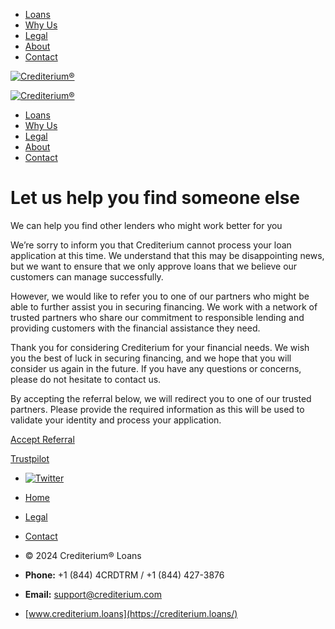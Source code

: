 * [Loans](https://senordinero.com/personal/)
* [Why Us](https://senordinero.com/why/)
* [Legal](https://senordinero.com/legal/)
* [About](https://senordinero.com/about/)
* [Contact](https://senordinero.com/contact/)

[![Crediterium®](https://static.crediterium.com/img/logo-fit.svg)](https://crediterium.loans/)

[![Crediterium®](https://static.crediterium.com/img/icon.svg)](https://crediterium.loans/)

* [Loans](https://senordinero.com/personal/)
* [Why Us](https://senordinero.com/why/)
* [Legal](https://senordinero.com/legal/)
* [About](https://senordinero.com/about/)
* [Contact](https://senordinero.com/contact/)

Let us help you find someone else
=================================

We can help you find other lenders who might work better for you

We’re sorry to inform you that Crediterium cannot process your loan application at this time. We understand that this may be disappointing news, but we want to ensure that we only approve loans that we believe our customers can manage successfully.

However, we would like to refer you to one of our partners who might be able to further assist you in securing financing. We work with a network of trusted partners who share our commitment to responsible lending and providing customers with the financial assistance they need.

Thank you for considering Crediterium for your financial needs. We wish you the best of luck in securing financing, and we hope that you will consider us again in the future. If you have any questions or concerns, please do not hesitate to contact us.

By accepting the referral below, we will redirect you to one of our trusted partners. Please provide the required information as this will be used to validate your identity and process your application.

[Accept Referral](https://smarterpayday.com/?uuid=7A096D169532428CB9A8392EC1201FB5)

[Trustpilot](https://www.trustpilot.com/review/crediterium.loans)

* [![Twitter](/social/twitter.svg "Twitter")](https://twitter.com/crediterium)

* [Home](https://crediterium.loans/)
* [Legal](https://crediterium.loans/legal/)
* [Contact](https://crediterium.loans/contact)
* © 2024 Crediterium® Loans

* **Phone:** +1 (844) 4CRDTRM / +1 (844) 427-3876
* **Email:** [support@crediterium.com](mailto:support@crediterium.com)

* [www.crediterium.loans](https://crediterium.loans/)